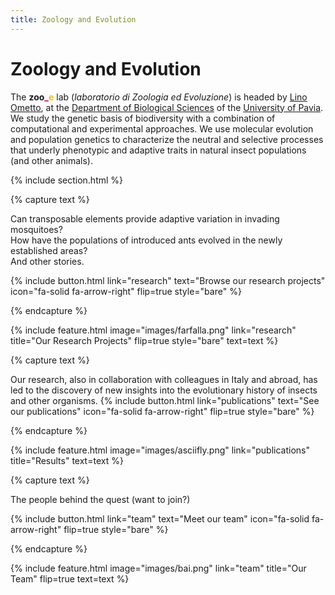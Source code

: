 ```yaml
---
title: Zoology and Evolution
---
```


# Zoology and Evolution

The **zoo**<span style="color:#e30022">**_**</span><span style="color:#ffbf00">**e**</span> lab (*laboratorio di Zoologia ed Evoluzione*) is headed by [Lino Ometto](https://evolinus.github.io/zooe/members/lino-ometto.html), at the [Department of Biological Sciences](https://dbb.dip.unipv.it/en) of the [University of Pavia](https://portale.unipv.it/it).  
We study the genetic basis of biodiversity with a combination of computational and experimental approaches. We use molecular evolution and population genetics to characterize the neutral and selective processes that underly phenotypic and adaptive traits in natural insect populations (and other animals).

{% include section.html %}

{% capture text %}

Can transposable elements provide adaptive variation in invading mosquitoes?  
How have the populations of introduced ants evolved in the newly established areas?  
And other stories.

{%
  include button.html
  link="research"
  text="Browse our research projects"
  icon="fa-solid fa-arrow-right"
  flip=true
  style="bare"
%}

{% endcapture %}

{%
  include feature.html
  image="images/farfalla.png"
  link="research"
  title="Our Research Projects"
  flip=true
  style="bare"
  text=text
%}

{% capture text %}

Our research, also in collaboration with colleagues in Italy and abroad, has led to the discovery of new insights into the evolutionary history of insects and other organisms.
{%
  include button.html
  link="publications"
  text="See our publications"
  icon="fa-solid fa-arrow-right"
  flip=true
  style="bare"
%}

{% endcapture %}

{%
  include feature.html
  image="images/asciifly.png"
  link="publications"
  title="Results"
  text=text
%}

{% capture text %}

The people behind the quest (want to join?)

{%
  include button.html
  link="team"
  text="Meet our team"
  icon="fa-solid fa-arrow-right"
  flip=true
  style="bare"
%}

{% endcapture %}

{%
  include feature.html
  image="images/bai.png"
  link="team"
  title="Our Team"
  flip=true
  text=text
%}
